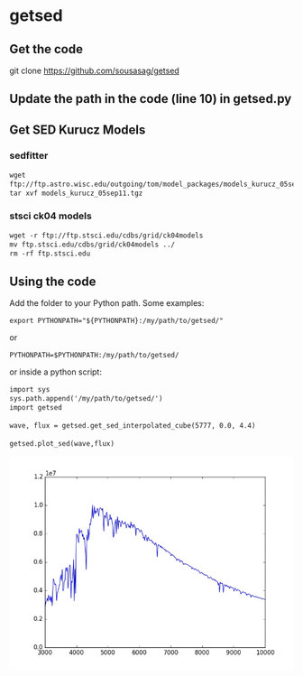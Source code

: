 # getsed

## Get the code

git clone https://github.com/sousasag/getsed

## Update the path in the code (line 10) in getsed.py


## Get SED Kurucz Models

### sedfitter

```
wget ftp://ftp.astro.wisc.edu/outgoing/tom/model_packages/models_kurucz_05sep11.tgz
tar xvf models_kurucz_05sep11.tgz
```

### stsci ck04 models
```
wget -r ftp://ftp.stsci.edu/cdbs/grid/ck04models
mv ftp.stsci.edu/cdbs/grid/ck04models ../
rm -rf ftp.stsci.edu
```

## Using the code

Add the folder to your Python path.
Some examples:
```
export PYTHONPATH="${PYTHONPATH}:/my/path/to/getsed/"
```
or
```
PYTHONPATH=$PYTHONPATH:/my/path/to/getsed/
```
or inside a python script:
```
import sys
sys.path.append('/my/path/to/getsed/')
import getsed

wave, flux = getsed.get_sed_interpolated_cube(5777, 0.0, 4.4)

getsed.plot_sed(wave,flux)
```

![alt tag](https://github.com/sousasag/getsed/blob/master/example_sed.jpg)
